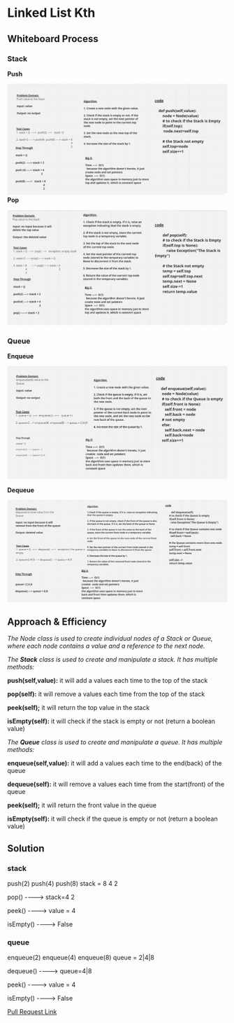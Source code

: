 # Linked List Kth

## Whiteboard Process
### Stack
**Push**

![Push](./CC10_push.PNG)
**Pop**

![Pop](./CC10_POP.PNG)

### Queue
**Enqueue**

![Enqueue](./CC10_enqueue.PNG)

**Dequeue**

![Dequeue](./CC10_dequeue.PNG)

## Approach & Efficiency
*The Node class is used to create individual nodes of a Stack or Queue, where each node contains a value and a reference to the next node.*

*The **Stack** class is used to create and manipulate a stack. It has multiple methods:*

 **push(self,value):** it will add a values each time to the top of the stack

 **pop(self):** it will remove a values each time from the top of the stack

 **peek(self);** it will return the top value in the stack

 **isEmpty(self):** it will check if the stack is empty or not (return a boolean value)


 *The **Queue** class is used to create and manipulate a queue. It has multiple methods:*

 **enqueue(self,value):** it will add a values each time to the end(back) of the queue

 **dequeue(self):** it will remove a values each time from the start(front) of the queue

 **peek(self);** it will return the front value in the queue

 **isEmpty(self):** it will check if the queue is empty or not (return a boolean value)



## Solution 
### stack
push(2)
push(4)
push(8)
stack = 8
        4
        2

pop() ----> stack=4
                  2

peek() ----> value = 4

isEmpty() ----> False

### queue
enqueue(2)
enqueue(4)
enqueue(8)
queue = 2|4|8

dequeue() ----> queue=4|8

peek() ----> value = 4

isEmpty() ----> False


[Pull Request Link](https://github.com/DohaKhamaiseh/data-structures-and-algorithms/pull/20)